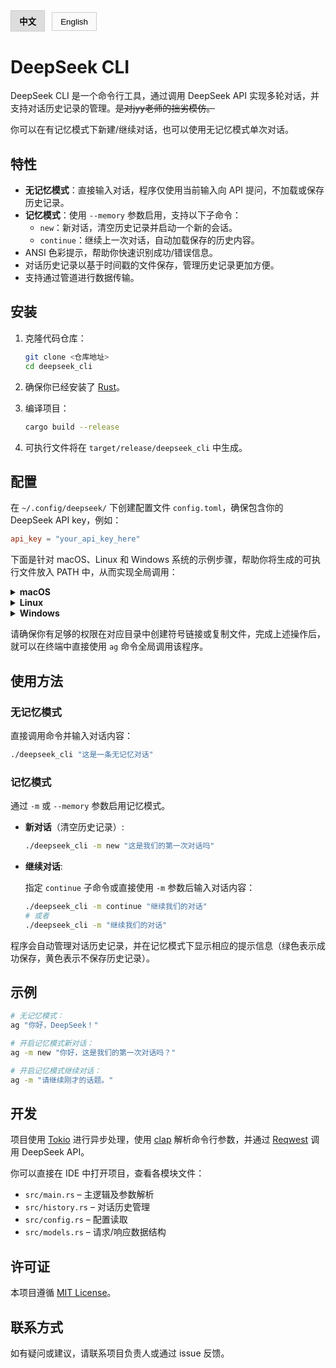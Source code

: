 <div class="language-tabs">
  <button class="tab-button active" onclick="showLanguage('zh', event)">中文</button>
  <button class="tab-button" onclick="showLanguage('en', event)">English</button>
</div>

<div id="zh" class="language-content">

# DeepSeek CLI

DeepSeek CLI 是一个命令行工具，通过调用 DeepSeek API 实现多轮对话，并支持对话历史记录的管理。~~是对jyy老师的拙劣模仿。~~

你可以在有记忆模式下新建/继续对话，也可以使用无记忆模式单次对话。

## 特性

- **无记忆模式**：直接输入对话，程序仅使用当前输入向 API 提问，不加载或保存历史记录。
- **记忆模式**：使用 `--memory` 参数启用，支持以下子命令：
  - `new`：新对话，清空历史记录并启动一个新的会话。
  - `continue`：继续上一次对话，自动加载保存的历史内容。
- ANSI 色彩提示，帮助你快速识别成功/错误信息。
- 对话历史记录以基于时间戳的文件保存，管理历史记录更加方便。
- 支持通过管道进行数据传输。

## 安装

1. 克隆代码仓库：

   ```sh
   git clone <仓库地址>
   cd deepseek_cli
   ```

2. 确保你已经安装了 [Rust](https://www.rust-lang.org/tools/install)。

3. 编译项目：

   ```sh
   cargo build --release
   ```

4. 可执行文件将在 `target/release/deepseek_cli` 中生成。

## 配置

在 `~/.config/deepseek/` 下创建配置文件 `config.toml`，确保包含你的 DeepSeek API key，例如：

```toml
api_key = "your_api_key_here"
```

下面是针对 macOS、Linux 和 Windows 系统的示例步骤，帮助你将生成的可执行文件放入 PATH 中，从而实现全局调用：

<details>
  <summary><strong>macOS</strong></summary>

  在终端中执行以下命令（需要管理员权限），将可执行文件链接到 `/usr/local/bin` 目录（通常已在 PATH 中）：

  ```bash
  sudo ln -s $(pwd)/target/release/deepseek_cli /usr/local/bin/ag
  ```
</details>

<details>
  <summary><strong>Linux</strong></summary>

  使用链接方式：
  
  ```bash
  sudo ln -s $(pwd)/target/release/deepseek_cli /usr/local/bin/ag
  ```

  或复制文件：
  
  ```bash
  sudo cp $(pwd)/target/release/deepseek_cli /usr/local/bin/ag
  ```
</details>

<details>
  <summary><strong>Windows</strong></summary>

  在管理员权限下的命令提示符或 PowerShell 中执行：
  
  ```cmd
  copy target\release\deepseek_cli.exe C:\Windows\System32\ag.exe
  ```
</details>

请确保你有足够的权限在对应目录中创建符号链接或复制文件，完成上述操作后，就可以在终端中直接使用 `ag` 命令全局调用该程序。



## 使用方法

### 无记忆模式

直接调用命令并输入对话内容：

```sh
./deepseek_cli "这是一条无记忆对话"
```

### 记忆模式

通过 `-m` 或 `--memory` 参数启用记忆模式。

- **新对话**（清空历史记录）:

  ```sh
  ./deepseek_cli -m new "这是我们的第一次对话吗"
  ```

- **继续对话**:
  
  指定 `continue` 子命令或直接使用 `-m` 参数后输入对话内容：

  ```sh
  ./deepseek_cli -m continue "继续我们的对话"
  # 或者
  ./deepseek_cli -m "继续我们的对话"
  ```

程序会自动管理对话历史记录，并在记忆模式下显示相应的提示信息（绿色表示成功保存，黄色表示不保存历史记录）。

## 示例

```sh
# 无记忆模式：
ag "你好，DeepSeek！"

# 开启记忆模式新对话：
ag -m new "你好，这是我们的第一次对话吗？"

# 开启记忆模式继续对话：
ag -m "请继续刚才的话题。"
```

## 开发

项目使用 [Tokio](https://docs.rs/tokio) 进行异步处理，使用 [clap](https://docs.rs/clap) 解析命令行参数，并通过 [Reqwest](https://docs.rs/reqwest) 调用 DeepSeek API。

你可以直接在 IDE 中打开项目，查看各模块文件：
- `src/main.rs` – 主逻辑及参数解析
- `src/history.rs` – 对话历史管理
- `src/config.rs` – 配置读取
- `src/models.rs` – 请求/响应数据结构

## 许可证

本项目遵循 [MIT License](LICENSE)。

## 联系方式

如有疑问或建议，请联系项目负责人或通过 issue 反馈。

</div>

<div id="en" class="language-content" style="display:none;">

# DeepSeek CLI  

DeepSeek CLI is a command-line tool that enables multi-turn conversations by calling the DeepSeek API and supports managing conversation history. ~~A clumsy imitation of Prof. Jyy's work.~~  

You can initiate or continue conversations in memory mode or use memoryless mode for single-turn interactions.  

## Features  

- **Memoryless Mode**: Directly input queries—the program only sends the current input to the API without loading or saving history.  
- **Memory Mode**: Enabled via the `--memory` (`-m`) flag, supporting the following subcommands:  
  - `new`: Start a new conversation, clearing history.  
  - `continue`: Resume the previous conversation, automatically loading saved history.  
- ANSI-colored prompts for quick identification of success/error messages.  
- Conversation history is saved in timestamp-based files for easy management.  
- Supports data transmission via pipes.  

## Installation  

1. Clone the repository:  

   ```sh  
   git clone <repository_url>  
   cd deepseek_cli  
   ```  

2. Ensure [Rust](https://www.rust-lang.org/tools/install) is installed.  

3. Build the project:  

   ```sh  
   cargo build --release  
   ```  

4. The executable will be generated at `target/release/deepseek_cli`.  

## Configuration  

Create a `config.toml` file under `~/.config/deepseek/` and include your DeepSeek API key:  

```toml  
api_key = "your_api_key_here"  
```  

Below are steps for macOS, Linux, and Windows to add the executable to your PATH for global access:  

<details>  
  <summary><strong>macOS</strong></summary>  

  Run the following command (admin privileges required) to symlink the executable to `/usr/local/bin` (usually in PATH):  

  ```bash  
  sudo ln -s $(pwd)/target/release/deepseek_cli /usr/local/bin/ag  
  ```  
</details>  

<details>  
  <summary><strong>Linux</strong></summary>  

  Symlink:  

  ```bash  
  sudo ln -s $(pwd)/target/release/deepseek_cli /usr/local/bin/ag  
  ```  

  Or copy the file:  

  ```bash  
  sudo cp $(pwd)/target/release/deepseek_cli /usr/local/bin/ag  
  ```  
</details>  

<details>  
  <summary><strong>Windows</strong></summary>  

  Run in an elevated Command Prompt or PowerShell:  

  ```cmd  
  copy target\release\deepseek_cli.exe C:\Windows\System32\ag.exe  
  ```  
</details>  

Ensure you have sufficient permissions for the target directory. After setup, use the `ag` command globally.  

## Usage  

### Memoryless Mode  

Directly input your query:  

```sh  
./deepseek_cli "This is a memoryless query"  
```  

### Memory Mode  

Enable with `-m` or `--memory`.  

- **New Conversation** (clears history):  

  ```sh  
  ./deepseek_cli -m new "Is this our first conversation?"  
  ```  

- **Continue Conversation**:  

  Use the `continue` subcommand or omit it after `-m`:  

  ```sh  
  ./deepseek_cli -m continue "Let’s resume our talk."  
  # Or  
  ./deepseek_cli -m "Let’s resume our talk."  
  ```  

The program auto-manages history, with colored prompts indicating success (green) or disabled history (yellow).  

## Examples  

```sh  
# Memoryless mode:  
ag "Hello, DeepSeek!"  

# New memory-mode conversation:  
ag -m new "Is this our first chat?"  

# Continue in memory mode:  
ag -m "Continue the previous topic."  
```  

## Development  

Built with:  
- [Tokio](https://docs.rs/tokio) for async tasks.  
- [Clap](https://docs.rs/clap) for CLI parsing.  
- [Reqwest](https://docs.rs/reqwest) for API calls.  

Key files:  
- `src/main.rs` – Core logic & argument parsing.  
- `src/history.rs` – History management.  
- `src/config.rs` – Configuration handling.  
- `src/models.rs` – Request/response structures.  

## License  

MIT License. See [LICENSE](LICENSE).  

## Contact  

For questions or feedback, open an issue or contact the maintainer.

</div>

<script>
function showLanguage(lang, event) {
  document.getElementById('zh').style.display = (lang === 'zh' ? 'block' : 'none');
  document.getElementById('en').style.display = (lang === 'en' ? 'block' : 'none');
  
  document.querySelectorAll('.tab-button').forEach(button => {
    button.classList.remove('active');
  });
  event.target.classList.add('active');
}
</script>

<style>
.language-tabs {
  margin-bottom: 1em;
}
.tab-button {
  padding: 0.5em 1em;
  cursor: pointer;
  border: 1px solid #ccc;
  background-color: #fafafa;
  margin-right: 0.5em;
}
.tab-button.active {
  background-color: #ddd;
  font-weight: bold;
}
.language-content {
  /* 可根据需要调整 */
}
</style>